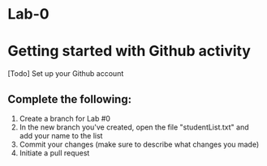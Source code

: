 # Lab-0
# Getting started with Github activity

[Todo] Set up your Github account

## Complete the following:
1. Create a branch for Lab #0
2. In the new branch you've created, open the file "studentList.txt" and add your name to the list
3. Commit your changes (make sure to describe what changes you made) 
4. Initiate a pull request 
